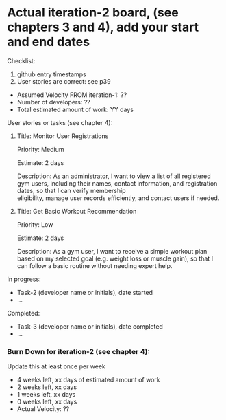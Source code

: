 # Actual iteration-2 board, (see chapters 3 and 4), add your start and end dates 

Checklist: 
1. github entry timestamps
2. User stories are correct: see p39

* Assumed Velocity FROM iteration-1: ?? 
* Number of developers: ??
* Total estimated amount of work: YY days

User stories or tasks (see chapter 4):

1. Title: Monitor User Registrations

   Priority: Medium

   Estimate: 2 days

   Description:
   As an administrator, I want to view a list of all registered gym users, including their names, contact information, and registration dates, so that I can verify membership     
   eligibility, manage user records efficiently, and contact users if needed.
   
3. Title: Get Basic Workout Recommendation

   Priority: Low

   Estimate: 2 days

   Description:
   As a gym user, I want to receive a simple workout plan based on my selected goal (e.g. weight loss or muscle gain), so that I can follow a basic routine without needing expert help.


In progress:
* Task-2 (developer name or initials), date started
* ...

Completed:
* Task-3 (developer name or initials), date completed
* ...

### Burn Down for iteration-2 (see chapter 4):
Update this at least once per week
* 4 weeks left, xx days of estimated amount of work 
* 2 weeks left, xx days
* 1 weeks left, xx days
* 0 weeks left, xx days
* Actual Velocity: ?? 

